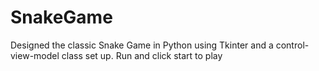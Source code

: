 # SnakeGame
Designed the classic Snake Game in Python using Tkinter and a control-view-model class set up. Run and click start to play
